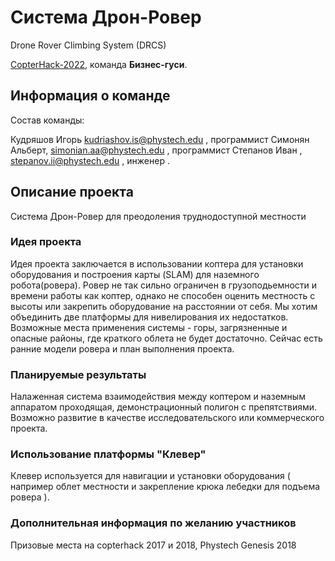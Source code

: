 # Система Дрон-Ровер
Drone Rover Climbing System (DRCS)

[CopterHack-2022](copterhack2022.md), команда **Бизнес-гуси**.

## Информация о команде

Состав команды:

Кудряшов Игорь kudriashov.is@phystech.edu , программист
Симонян Альберт, simonian.aa@phystech.edu  , программист
Степанов Иван , stepanov.ii@phystech.edu , инженер
.


## Описание проекта
Система Дрон-Ровер для преодоления труднодоступной местности
### Идея проекта
Идея проекта заключается в использовании коптера для установки оборудования и построения карты (SLAM) для наземного робота(ровера). 
Ровер не так сильно ограничен в грузоподьемности и времени работы как коптер, однако не способен оценить местность с высоты или закрепить оборудование на расстоянии от себя. 
Мы хотим объединить две платформы для нивелирования их недостатков.
Возможные места применения системы - горы, загрязненные и опасные районы, где краткого облета не будет достаточно.
Сейчас есть ранние модели ровера и план выполнения проекта.
### Планируемые результаты

Налаженная система взаимодействия между коптером и наземным аппаратом проходящая, демонстрационный полигон с препятствиями. 
Возможно развитие в качестве исследовательского или коммерческого проекта. 

### Использование платформы "Клевер"

Клевер используется для навигации и установки оборудования ( например облет местности и закрепление крюка лебедки для подъема ровера ).

### Дополнительная информация по желанию участников


Призовые места на copterhack 2017 и 2018, Phystech Genesis 2018
